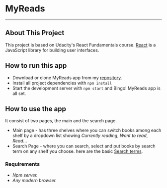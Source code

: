 # MyReads

---

## About This Project

This project is based on Udacity's React Fundamentals course. [React](https://reactjs.org/) is a JavaScript library for building user interfaces.

## How to run this app

* Download or clone MyReads app from my [repository](https://github.com/adonaidigital/MyReads).
* Install all project dependencies with `npm install`
* Start the development server with `npm start` and Bingo! MyReads app is all set.

## How to use the app

It consist of two pages, the main and the search page.
* Main page - has three shelves where you can switch books among each shelf by a dropdown list showing *Currently reading*, *Want to read*, *Read*...
* Search Page - where you can search, select and put books by search term on any shelf you choose.
  here are the basic [Search terms](https://github.com/adonaidigital/MyReads/blob/master/SEARCH_TERMS.md).

### Requirements

* *Npm server.*
* *Any modern browser.*